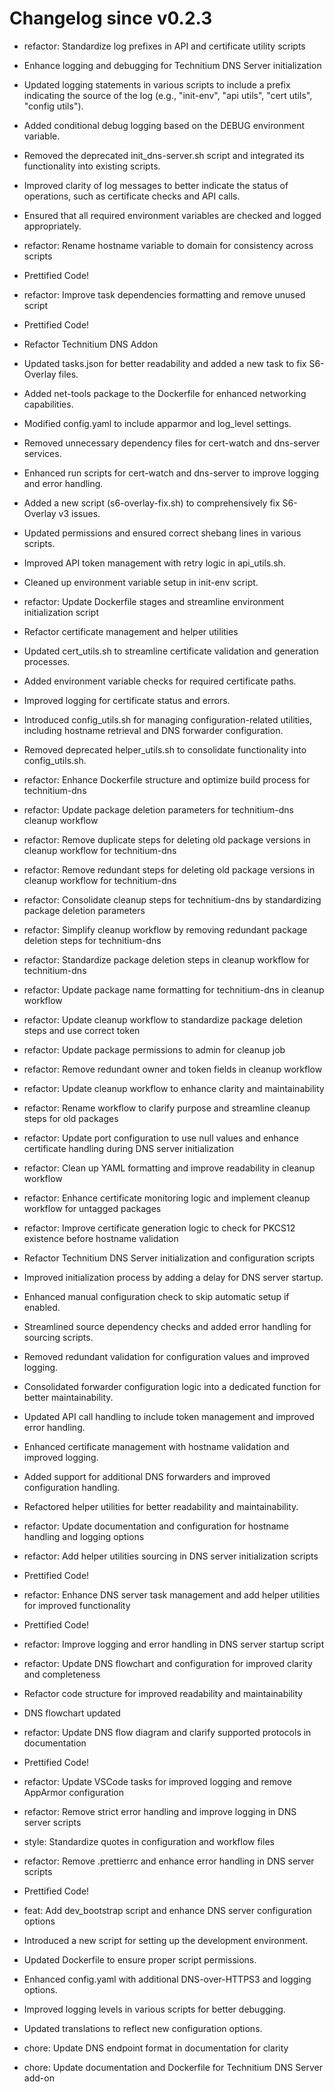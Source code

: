# Changelog since v0.2.3
- refactor: Standardize log prefixes in API and certificate utility scripts 
- Enhance logging and debugging for Technitium DNS Server initialization

- Updated logging statements in various scripts to include a prefix indicating the source of the log (e.g., "init-env", "api utils", "cert utils", "config utils").
- Added conditional debug logging based on the DEBUG environment variable.
- Removed the deprecated init_dns-server.sh script and integrated its functionality into existing scripts.
- Improved clarity of log messages to better indicate the status of operations, such as certificate checks and API calls.
- Ensured that all required environment variables are checked and logged appropriately. 
- refactor: Rename hostname variable to domain for consistency across scripts 
- Prettified Code! 
- refactor: Improve task dependencies formatting and remove unused script 
- Prettified Code! 
- Refactor Technitium DNS Addon

- Updated tasks.json for better readability and added a new task to fix S6-Overlay files.
- Added net-tools package to the Dockerfile for enhanced networking capabilities.
- Modified config.yaml to include apparmor and log_level settings.
- Removed unnecessary dependency files for cert-watch and dns-server services.
- Enhanced run scripts for cert-watch and dns-server to improve logging and error handling.
- Added a new script (s6-overlay-fix.sh) to comprehensively fix S6-Overlay v3 issues.
- Updated permissions and ensured correct shebang lines in various scripts.
- Improved API token management with retry logic in api_utils.sh.
- Cleaned up environment variable setup in init-env script. 
- refactor: Update Dockerfile stages and streamline environment initialization script 
- Refactor certificate management and helper utilities

- Updated cert_utils.sh to streamline certificate validation and generation processes.
- Added environment variable checks for required certificate paths.
- Improved logging for certificate status and errors.
- Introduced config_utils.sh for managing configuration-related utilities, including hostname retrieval and DNS forwarder configuration.
- Removed deprecated helper_utils.sh to consolidate functionality into config_utils.sh. 
- refactor: Enhance Dockerfile structure and optimize build process for technitium-dns 
- refactor: Update package deletion parameters for technitium-dns cleanup workflow 
- refactor: Remove duplicate steps for deleting old package versions in cleanup workflow for technitium-dns 
- refactor: Remove redundant steps for deleting old package versions in cleanup workflow for technitium-dns 
- refactor: Consolidate cleanup steps for technitium-dns by standardizing package deletion parameters 
- refactor: Simplify cleanup workflow by removing redundant package deletion steps for technitium-dns 
- refactor: Standardize package deletion steps in cleanup workflow for technitium-dns 
- refactor: Update package name formatting for technitium-dns in cleanup workflow 
- refactor: Update cleanup workflow to standardize package deletion steps and use correct token 
- refactor: Update package permissions to admin for cleanup job 
- refactor: Remove redundant owner and token fields in cleanup workflow 
- refactor: Update cleanup workflow to enhance clarity and maintainability 
- refactor: Rename workflow to clarify purpose and streamline cleanup steps for old packages 
- refactor: Update port configuration to use null values and enhance certificate handling during DNS server initialization 
- refactor: Clean up YAML formatting and improve readability in cleanup workflow 
- refactor: Enhance certificate monitoring logic and implement cleanup workflow for untagged packages 
- refactor: Improve certificate generation logic to check for PKCS12 existence before hostname validation 
- Refactor Technitium DNS Server initialization and configuration scripts

- Improved initialization process by adding a delay for DNS server startup.
- Enhanced manual configuration check to skip automatic setup if enabled.
- Streamlined source dependency checks and added error handling for sourcing scripts.
- Removed redundant validation for configuration values and improved logging.
- Consolidated forwarder configuration logic into a dedicated function for better maintainability.
- Updated API call handling to include token management and improved error handling.
- Enhanced certificate management with hostname validation and improved logging.
- Added support for additional DNS forwarders and improved configuration handling.
- Refactored helper utilities for better readability and maintainability. 
- refactor: Update documentation and configuration for hostname handling and logging options 
- refactor: Add helper utilities sourcing in DNS server initialization scripts 
- Prettified Code! 
- refactor: Enhance DNS server task management and add helper utilities for improved functionality 
- Prettified Code! 
- refactor: Improve logging and error handling in DNS server startup script 
- refactor: Update DNS flowchart and configuration for improved clarity and completeness 
- Refactor code structure for improved readability and maintainability 
- DNS flowchart updated 
- refactor: Update DNS flow diagram and clarify supported protocols in documentation 
- Prettified Code! 
- refactor: Update VSCode tasks for improved logging and remove AppArmor configuration 
- refactor: Remove strict error handling and improve logging in DNS server scripts 
- style: Standardize quotes in configuration and workflow files 
- refactor: Remove .prettierrc and enhance error handling in DNS server scripts 
- Prettified Code! 
- feat: Add dev_bootstrap script and enhance DNS server configuration options

- Introduced a new script for setting up the development environment.
- Updated Dockerfile to ensure proper script permissions.
- Enhanced config.yaml with additional DNS-over-HTTPS3 and logging options.
- Improved logging levels in various scripts for better debugging.
- Updated translations to reflect new configuration options. 
- chore: Update DNS endpoint format in documentation for clarity 
- chore: Update documentation and Dockerfile for Technitium DNS Server add-on 
